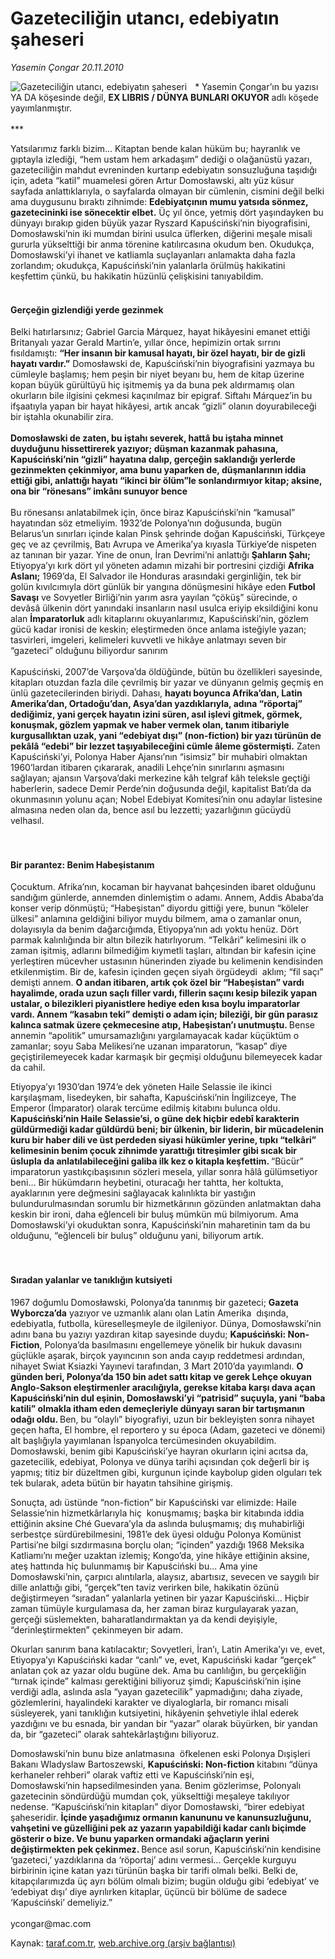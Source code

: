 # Gazeteciliğin utancı, edebiyatın şaheseri

*Yasemin Çongar 20.11.2010*

<div class="yazi"><img align="left" alt="Gazeteciliğin utancı, edebiyatın şaheseri" border="0" src="http://www.taraf.com.tr/fotoraflar/makaleler/gazeteciligin-utanci-edebiyatin-saheseri_2767_orijinal.jpg" style="border-right-width:10px; border-color:#FFFFFF"/><p>* Yasemin Çongar’ın bu yazısı YA DA köşesinde değil, <b>EX LIBRIS / DÜNYA BUNLARI OKUYOR</b> adlı köşede yayımlanmıştır. <br/><br/>*** </p>
<p>Yatsılarımız farklı bizim... Kitaptan bende kalan hüküm bu; hayranlık ve gıptayla izlediği, “hem ustam hem arkadaşım” dediği o olağanüstü yazarı, gazeteciliğin mahdut evreninden kurtarıp edebiyatın sonsuzluğuna taşıdığı için, adeta “katil” muamelesi gören Artur Domosławski, altı yüz küsur sayfada anlattıklarıyla, o sayfalarda olmayan bir cümlenin, cismini değil belki ama duygusunu bıraktı zihnimde: <b>Edebiyatçının mumu yatsıda sönmez, gazetecininki ise sönecektir elbet.</b> Üç yıl önce, yetmiş dört yaşındayken bu dünyayı bırakıp giden büyük yazar Ryszard Kapuściński’nin biyografisini, Domosławski’nin iki mumdan birini usulca üflerken, diğerini meşale misali gururla yükselttiği bir anma törenine katılırcasına okudum ben. Okudukça, Domosławski’yi ihanet ve katliamla suçlayanları anlamakta daha fazla zorlandım; okudukça, Kapuściński’nin yalanlarla örülmüş hakikatini keşfettim çünkü, bu hakikatin hüzünlü çelişkisini tanıyabildim.</p>
<h4><br/>Gerçeğin gizlendiği yerde gezinmek</h4>
<p>Belki hatırlarsınız; Gabriel Garcia Márquez, hayat hikâyesini emanet ettiği Britanyalı yazar Gerald Martin’e, yıllar önce, hepimizin ortak sırrını fısıldamıştı: <b>“Her insanın bir kamusal hayatı, bir özel hayatı, bir de gizli hayatı vardır.”</b> Domosławski de, Kapuściński’nin biyografisini yazmaya bu cümleyle başlamış; hem peşin bir niyet beyanı bu, hem de kitap üzerine kopan büyük gürültüyü hiç işitmemiş ya da buna pek aldırmamış olan okurların bile ilgisini çekmesi kaçınılmaz bir epigraf. Siftahı Márquez’in bu ifşaatıyla yapan bir hayat hikâyesi, artık ancak “gizli” olanın doyurabileceği bir iştahla okunabilir zira.<br/><br/><b>Domosławski de zaten, bu iştahı severek, hattâ bu iştaha minnet duyduğunu hissettirerek yazıyor; düşman kazanmak pahasına, Kapuściński’nin “gizli” hayatına dalıp, gerçeğin saklandığı yerlerde gezinmekten çekinmiyor, ama bunu yaparken de, düşmanlarının iddia ettiği gibi, anlattığı hayatı “ikinci bir ölüm”le sonlandırmıyor kitap; aksine, ona bir “rönesans” imkânı sunuyor bence<br/><br/></b>Bu rönesansı anlatabilmek için, önce biraz Kapuściński’nin “kamusal” hayatından söz etmeliyim. 1932’de Polonya’nın doğusunda, bugün Belarus’un sınırları içinde kalan Pinsk şehrinde doğan Kapuściński, Türkçeye geç ve az çevrilmiş, Batı Avrupa ve Amerika’ya kıyasla Türkiye’de nispeten az tanınan bir yazar. Yine de onun, İran Devrimi’ni anlattığı <b>Şahların Şahı;</b> Etiyopya’yı kırk dört yıl yöneten adamın mizahi bir portresini çizdiği <b>Afrika Aslanı;</b> 1969’da, El Salvador ile Honduras arasındaki gerginliğin, tek bir golün kıvılcımıyla dört günlük bir yangına dönüşmesini hikâye eden <b>Futbol Savaşı</b> ve Sovyetler Birliği’nin yarım asra yayılan “çöküş” sürecinde, o devâsâ ülkenin dört yanındaki insanların nasıl usulca eriyip eksildiğini konu alan <b>İmparatorluk</b> adlı kitaplarını okuyanlarımız, Kapuściński’nin, gözlem gücü kadar ironisi de keskin; eleştirmeden önce anlama isteğiyle yazan; tasvirleri, imgeleri, kelimeleri kuvvetli ve hikâye anlatmayı seven bir “gazeteci” olduğunu biliyordur sanırım<br/><br/>Kapuściński, 2007’de Varşova’da öldüğünde, bütün bu özellikleri sayesinde, kitapları otuzdan fazla dile çevrilmiş bir yazar ve dünyanın gelmiş geçmiş en ünlü gazetecilerinden biriydi. Dahası, <b>hayatı boyunca Afrika’dan, Latin Amerika’dan, Ortadoğu’dan, Asya’dan yazdıklarıyla, adına “röportaj” dediğimiz, yani gerçek hayatın izini süren, asıl işlevi gitmek, görmek, konuşmak, gözlem yapmak ve haber vermek olan, tanım itibariyle kurgusallıktan uzak, yani “edebiyat dışı” (non-fiction) bir yazı türünün de pekâlâ “edebi” bir lezzet taşıyabileceğini cümle âleme göstermişti.</b> Zaten Kapuściński’yi, Polonya Haber Ajansı’nın “isimsiz” bir muhabiri olmaktan 1960’lardan itibaren çıkararak, anadili Lehçe’nin sınırlarını aşmasını sağlayan; ajansın Varşova’daki merkezine kâh telgraf kâh teleksle geçtiği haberlerin, sadece Demir Perde’nin doğusunda değil, kapitalist Batı’da da okunmasının yolunu açan; Nobel Edebiyat Komitesi’nin onu adaylar listesine almasına neden olan da, bence asıl bu lezzetti; yazarlığının gücüydü velhasıl. <br/><br/><br/></p>
<h4>Bir parantez: Benim Habeşistanım</h4>
<p>Çocuktum. Afrika’nın, kocaman bir hayvanat bahçesinden ibaret olduğunu sandığım günlerde, annemden dinlemiştim o adamı. Annem, Addis Ababa’da konser verip dönmüştü; “Habeşistan” diyordu gittiği yere, bunun “köleler ülkesi” anlamına geldiğini biliyor muydu bilmem, ama o zamanlar onun, dolayısıyla da benim dağarcığımda, Etiyopya’nın adı yoktu henüz. Dört parmak kalınlığında bir altın bilezik hatırlıyorum. “Telkâri” kelimesini ilk o zaman işitmiş, adlarını bilmediğim kıymetli taşları, altından bir kafesin içine yerleştiren mücevher ustasının hünerinden ziyade bu kelimenin kendisinden etkilenmiştim. Bir de, kafesin içinden geçen siyah örgüdeydi  aklım; “fil saçı” demişti annem. <b>O andan itibaren, artık çok özel bir “Habeşistan” vardı hayalimde, orada uzun saçlı filler vardı, fillerin saçını kesip bilezik yapan ustalar, o bilezikleri piyanistlere hediye eden kısa boylu imparatorlar vardı. Annem “kasabın teki” demişti o adam için; bileziği, bir gün parasız kalınca satmak üzere çekmecesine atıp, Habeşistan’ı unutmuştu. </b>Bense annemin “apolitik” umursamazlığını yargılamayacak kadar küçüktüm o zamanlar; soyu Saba Melikesi’ne uzanan imparatorun, “kasap” diye geçiştirilemeyecek kadar karmaşık bir geçmişi olduğunu bilemeyecek kadar da cahil. </p>
<p>Etiyopya’yı 1930’dan 1974’e dek yöneten Haile Selassie ile ikinci karşılaşmam, lisedeyken, bir sahafta, Kapuściński’nin İngilizceye, The Emperor (İmparator) olarak tercüme edilmiş kitabını bulunca oldu. <b>Kapuściński’nin Haile Selassie’si, o güne dek hiçbir edebî karakterin güldürmediği kadar güldürdü beni; bir ülkenin, bir liderin, bir mücadelenin kuru bir haber dili ve üst perdeden siyasi hükümler yerine, tıpkı “telkâri” kelimesinin benim çocuk zihnimde yarattığı titreşimler gibi sıcak bir üslupla da anlatılabileceğini galiba ilk kez o kitapla keşfettim. </b>“Bücür” imparatorun yastıkçıbaşısının sözleri mesela, yıllar sonra hâlâ gülümsetiyor beni... Bir hükümdarın heybetini, oturacağı her tahtta, her koltukta, ayaklarının yere değmesini sağlayacak kalınlıkta bir yastığın bulundurulmasından sorumlu bir hizmetkârının gözünden anlatmaktan daha keskin bir ironi, daha eğlenceli bir buluş mümkün mü bilmiyorum. Ama Domosławski’yi okuduktan sonra, Kapuściński’nin maharetinin tam da bu olduğunu, “eğlenceli bir buluş” olduğunu yani, biliyorum artık.<br/><br/><br/></p>
<h4>Sıradan yalanlar ve tanıklığın kutsiyeti</h4>
<p>1967 doğumlu Domosławski, Polonya’da tanınmış bir gazeteci; <b>Gazeta Wyborcza’da</b> yazıyor ve uzmanlık alanı olan Latin Amerika  dışında, edebiyatla, futbolla, küreselleşmeyle de ilgileniyor. Dünya, Domosławski’nin adını bana bu yazıyı yazdıran kitap sayesinde duydu; <b>Kapuściński: Non-Fiction</b>, Polonya’da basılmasını engellemeye yönelik bir hukuk davasını güçlükle aşarak, birçok yayıncının son anda cayıp reddetmesi ardından, nihayet Swiat Ksiazki Yayınevi tarafından, 3 Mart 2010’da yayımlandı. <b>O günden beri, Polonya’da 150 bin adet sattı kitap ve gerek Lehçe okuyan Anglo-Sakson eleştirmenler aracılığıyla, gerekse kitaba karşı dava açan Kapuściński’nin dul eşinin, Domosławski’yi “patrisid” suçuyla, yani “baba katili” olmakla itham eden demeçleriyle dünyayı saran bir tartışmanın odağı oldu. </b>Ben, bu “olaylı” biyografiyi, uzun bir bekleyişten sonra nihayet geçen hafta, El hombre, el reportero y su época (Adam, gazeteci ve dönemi) alt başlığıyla yayımlanan İspanyolca tercümesinden okuyabildim. Domosławski, benim gibi Kapuściński’ye hayran okurların içini acıtsa da, gazetecilik, edebiyat, Polonya ve dünya tarihi açısından çok değerli bir iş yapmış; titiz bir düzeltmen gibi, kurgunun içinde kaybolup giden olguları tek tek bularak, adeta bütün bir hayatın tahsihine girişmiş. </p>
<p>Sonuçta, adı üstünde “non-fiction” bir Kapuściński var elimizde: Haile Selassie’nin hizmetkârlarıyla hiç  konuşmamış; başka bir kitabında iddia ettiğinin aksine Ché Guevara’yla da aslında buluşmamış; dış muhabirliği serbestçe sürdürebilmesini, 1981’e dek üyesi olduğu Polonya Komünist Partisi’ne bilgi sızdırmasına borçlu olan; “içinden” yazdığı 1968 Meksika Katliamı’nı meğer uzaktan izlemiş; Kongo’da, yine hikâye ettiğinin aksine, ateş hattında hiç bulunmamış bir Kapuściński bu... Ama yine Domosławski’nin, çarpıcı alıntılarla, alaysız, abartısız, sevecen ve saygılı bir dille anlattığı gibi, “gerçek”ten taviz verirken bile, hakikatin özünü değiştirmeyen “sıradan” yalanlarla yetinen bir yazar Kapuściński... Hiçbir zaman tümüyle kurgulamasa da, her zaman biraz kurgulayarak yazan, gerçeği süslemekten, baharatlandırmaktan ya da kendi deyişiyle, “derinleştirmekten” çekinmeyen bir adam. </p>
<p>Okurları sanırım bana katılacaktır; Sovyetleri, İran’ı, Latin Amerika’yı ve, evet, Etiyopya’yı Kapuściński kadar “canlı” ve, evet, Kapuściński kadar “gerçek” anlatan çok az yazar oldu bugüne dek. Ama bu canlılığın, bu gerçekliğin “tırnak içinde” kalması gerektiğini biliyoruz şimdi; Kapuściński’nin işine verdiği adla, aslında asla “yayan gazetecilik” yapmadığını; daha ziyade, gözlemlerini, hayalindeki karakter ve diyaloglarla, bir romancı misali süsleyerek, yani tanıklığın kutsiyetini, hikâyenin şehvetiyle ihlal ederek yazdığını ve bu esnada, bir yandan bir “yazar” olarak büyürken, bir yandan da, bir “gazeteci” olarak sahtekârlaştığını biliyoruz.</p>
<p>Domosławski’nin bunu bize anlatmasına  öfkelenen eski Polonya Dışişleri Bakanı Wladyslaw Bartoszewski, <b>Kapuściński: Non-fiction</b> kitabını “dünya kerhaneler rehberi” olarak vaftiz etti ve Kapuściński’nin eşi,  Domosławski’nin hapsedilmesinden yana. Benim gözlerimse, Polonyalı gazetecinin söndürdüğü mumdan çok, yükselttiği meşaleye takılıyor nedense. “Kapuściński’nin kitapları” diyor Domosławski, “birer edebiyat şaheseridir. <b>İçinde yaşadığımız ormanın kanununu ve kanunsuzluğunu, vahşetini ve güzelliğini pek az yazarın yapabildiği kadar canlı biçimde gösterir o bize. Ve bunu yaparken ormandaki ağaçların yerini değiştirmekten pek çekinmez. </b>Bence asıl sorun, Kapuściński’nin kendisine ‘gazeteci,’ yazdıklarına da ‘röportaj’ adını vermesi... Gerçekle kurguyu birbirinin içine katan yazı türünün başka bir tarifi olmalı belki. Belki de, kitapçılarımızda üç ayrı bölüm olmalı bizim; bugün olduğu gibi ‘edebiyat’ ve ‘edebiyat dışı’ diye ayrılırken kitaplar, üçüncü bir bölüme de sadece ‘Kapuściński’ demeliyiz.”<br/><br/>ycongar@mac.com</p></div>

Kaynak: [taraf.com.tr](http://www.taraf.com.tr:80/yasemin-congar/makale-gazeteciligin-utanci-edebiyatin-saheseri.htm), [web.archive.org (arşiv bağlantısı)](http://web.archive.org/web/20101122131402/http://www.taraf.com.tr:80/yasemin-congar/makale-gazeteciligin-utanci-edebiyatin-saheseri.htm)
